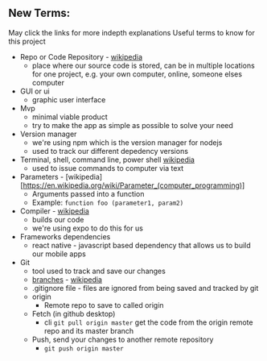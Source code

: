 ## New Terms:
May click the links for more indepth explanations
Useful terms to know for this project
 * Repo or Code Repository - [wikipedia](https://en.wikipedia.org/wiki/Comparison_of_source_code_hosting_facilities)
    * place where our source code is stored, can be in multiple locations for one project, e.g. your own computer, online, someone elses computer
 * GUI or ui
    * graphic user interface
 * Mvp
    * minimal viable product
    * try to make the app as simple as possible to solve your need
 * Version manager
    * we're using npm which is the version manager for nodejs
    * used to track our different depedency versions
 * Terminal, shell, command line, power shell [wikipedia](https://en.wikipedia.org/wiki/Command-line_interface)
    * used to issue commands to computer via text
 * Parameters - [wikipedia][https://en.wikipedia.org/wiki/Parameter_(computer_programming)]
    * Arguments passed into a function
    * Example: `function foo (parameter1, param2)`
 * Compiler - [wikipedia](https://en.wikipedia.org/wiki/Compiler)
    * builds our code
    * we're using expo to do this for us
 * Frameworks dependencies 
    * react native - javascript based dependency that allows us to build our mobile apps
 * Git
    * tool used to track and save our changes
    * [branches](https://www.atlassian.com/git/tutorials/using-branches) - [wikipedia](https://en.wikipedia.org/wiki/Branching_(version_control))
    * .gitignore file - files are ignored from being saved and tracked by git
    * origin
        * Remote repo to save to called origin
    * Fetch (in github desktop) 
        * cli `git pull origin master` get the code from the origin remote repo and its master branch
    * Push, send your changes to another remote repository
        * `git push origin master`
